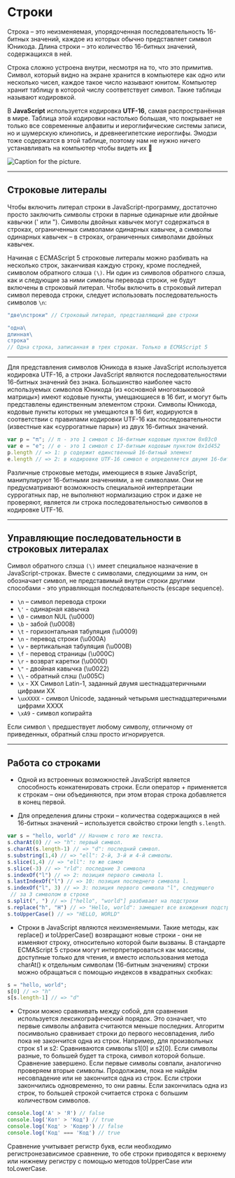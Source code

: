 # **Строки**

Строка – это неизменяемая, упорядоченная последовательность 16-битных значений, каждое из которых обычно представляет символ Юникода. Длина строки – это количество 16-битных значений, содержащихся в ней.

Строка сложно устроена внутри, несмотря на то, что это примитив.
Символ, который видно на экране хранится в компьютере как одно или несколько чисел, каждое такое число называют юнитом. Компьютер хранит таблицу в которой числу соответствует символ. Такие таблицы называют кодировкой.

В **JavaScript** используется кодировка **UTF-16**, самая распространённая в мире. Таблица этой кодировки настолько большая, что покрывает не только все современные алфавиты и иероглифические системы записи, но и шумерскую клинопись, и древнеегипетские иероглифы. Эмодзи тоже содержатся в этой таблице, поэтому нам не нужно ничего устанавливать на компьютер чтобы видеть их 🙌

![Caption for the picture.](../../images/anatomy-1200w.webp)

***

## **Строковые литералы**

Чтобы включить литерал строки в JavaScript-программу, достаточно просто заключить символы строки в парные одинарные или двойные кавычки (' или "). Символы двойных кавычек могут содержаться в строках, ограниченных символами одинарных кавычек, а символы одинарных кавычек – в строках, ограниченных символами двойных кавычек.

Начиная с ECMAScript 5 строковые литералы можно разбивать на несколько строк, заканчивая каждую строку, кроме последней, символом обратного слэша `(\)`. Ни один из символов обратного слэша, как и следующие за ними символы перевода строки, не будут включены в строковый литерал. Чтобы включить в строковый литерал символ перевода строки, следует использовать последовательность символов `\n`:

```` js
"две\nстроки" // Стро­ко­вый ли­те­рал, пред­став­ляю­щий две стро­ки

"од­на\
длин­ная\
стро­ка"
// Од­на стро­ка, за­пи­сан­ная в трех стро­ках. Толь­ко в ECMAScript 5
````

***

Для представления символов Юникода в языке JavaScript используется кодировка UTF-16, а строки JavaScript являются последовательностями 16-битных значений без знака. Большинство наиболее часто используемых символов Юникода (из «основной многоязыковой матрицы») имеют кодовые пункты, умещающиеся в 16 бит, и могут быть представлены единственным элементом строки. Символы Юникода, кодовые пункты которых не умещаются в 16 бит, кодируются в соответствии с правилами кодировки
UTF-16 как последовательности (известные как «суррогатные пары») из двух 16-битных значений.

```` js
var p = "π"; // π - это 1 сим­вол с 16-би­тным ко­до­вым пунк­том 0x03c0
var e = "e"; // e - это 1 сим­вол с 17-би­тным ко­до­вым пунк­том 0x1d452
p.length // => 1: p со­дер­жит един­ст­вен­ный 16-би­тный эле­мент
e.length // => 2: в ко­ди­ров­ке UTF-16 сим­вол e оп­ре­де­ля­ет­ся дву­мя 16-би­тны­ми зна­че­ния­ми: "\ud835\udc52"
````

Различные строковые методы, имеющиеся в языке JavaScript, манипулируют 16-битными значениями, а не символами. Они не предусматривают возможность специальной интерпретации суррогатных пар, не выполняют нормализацию строк и даже не проверяют, является ли строка последовательностью символов в кодировке UTF-16.

***

## **Управляющие последовательности в строковых литералах**

Символ обратного слэша `(\)` имеет специальное назначение в JavaScript-строках. Вместе с символами, следующими за ним, он обозначает символ, не представимый внутри строки другими способами - это управляющая после­довательность (escape sequence).

* `\n` – символ перевода строки
* `\'` - одинарная кавычка
* `\0` - cимвол NUL (\u0000)
* `\b` - забой (\u0008)
* `\t` - горизонтальная табуляция (\u0009)
* `\n` - перевод строки (\u000A)
* `\v` - вертикальная табуляция (\u000B)
* `\f` - перевод страницы (\u000C)
* `\r` - возврат каретки (\u000D)
* `\"` - двойная кавычка (\u0022)
* `\\` - обратный слэш (\u005C)
* `\x` - XX Символ Latin-1, заданный двумя шестнадцатеричными цифрами XX
* `\uxXXXX` - символ Unicode, заданный четырьмя шестнадцатеричными цифрами XXXX
* `\xA9` - символ копирайта

Если символ `\` предшествует любому символу, отличному от приведенных, обратный слэш просто игнорируется.

***

## **Работа со строками**

* Одной из встроенных возможностей JavaScript является способность конкатени­ровать строки. Если оператор + применяется к строкам – они объединяются, при этом вторая строка добавляется в конец первой.

* Для определения длины строки – количества содержащихся в ней 16-битных значений – используется свойство строки length `s.length`.

```` js
var s = "hello, world" // Нач­нем с то­го же тек­ста.
s.charAt(0) // => "h": пер­вый сим­вол.
s.charAt(s.length-1) // => "d": по­след­ний сим­вол.
s.substring(1,4) // => "ell": 2-й, 3-й и 4-й сим­во­лы.
s.slice(1,4) // => "ell": то же са­мое
s.slice(-3) // => "rld": по­след­ние 3 сим­во­ла
s.indexOf("l") // => 2: по­зи­ция пер­во­го сим­во­ла l.
s.lastIndexOf("l") // => 10: по­зи­ция по­след­не­го сим­во­ла l.
s.indexOf("l", 3) // => 3: по­зи­ция пер­во­го сим­во­ла "l", сле­дую­ще­го
 // за 3 сим­во­лом в стро­ке
s.split(", ") // => ["hello", "world"] раз­би­ва­ет на под­стро­ки
s.replace("h", "H") // => "Hello, world": за­ме­ща­ет все вхо­ж­де­ния под­стро­ки
s.toUpperCase() // => "HELLO, WORLD"
````

* Строки в JavaScript являются неизменяемыми. Такие методы, как replace() и toUpperCase() возвращают новые строки - они не изменяют строку, относительно которой были вызваны. В стандарте ECMAScript 5 строки могут интерпретироваться как массивы, доступные только для чтения, и вместо использования метода charAt() к отдельным символам (16-битным значениям) строки можно обращаться с помощью индексов в квадратных скобках:

```` js
s = "hello, world";
s[0] // => "h"
s[s.length-1] // => "d"
````

* Строки можно сравнивать между собой, для сравнения используется лексикографический порядок. Это означает, что первые символы алфавита считаются меньше последних.
Алгоритм посимвольно сравнивает строки до первого несовпадения, либо пока не закончится одна из строк.
Например, для произвольных строк s1 и s2:
Сравниваются символы s1[0] и s2[0]. Если символы разные, то большей будет та строка, символ которой больше. Сравнение завершено. Если первые символы совпали, аналогично проверяем вторые символы. Продолжаем, пока не найдём несовпадение или не закончится одна из строк. Если строки закончились одновременно, то они равны. Если закончилась одна из строк, то большей строкой считается строка с большим количеством символов.

```` js
console.log('А' > 'Я') // false
console.log('Кот' > 'Код') // true
console.log('Код' > 'Кодер') // false
console.log('Код' === 'Код') // true
````

Сравнение учитывает регистр букв, если необходимо регистронезависимое сравнение, то обе строки приводятся к верхнему или нижнему регистру с помощью методов toUpperCase или toLowerCase.
